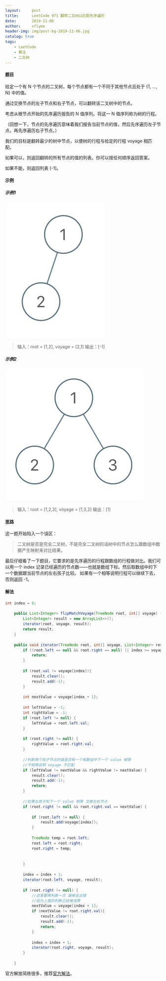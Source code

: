 ```yaml
---
layout:     post
title:      LeetCode 971 翻转二叉树以匹配先序遍历
date:       2019-11-06
author:     xflyme
header-img: img/post-bg-2019-11-06.jpg
catalog: true
tags:
    - LeetCode
    - 算法
    - 二叉树
---
```



#### 题目

给定一个有 N 个节点的二叉树，每个节点都有一个不同于其他节点且处于 {1, ..., N} 中的值。

通过交换节点的左子节点和右子节点，可以翻转该二叉树中的节点。

考虑从根节点开始的先序遍历报告的 N 值序列。将这一 N 值序列称为树的行程。

（回想一下，节点的先序遍历意味着我们报告当前节点的值，然后先序遍历左子节点，再先序遍历右子节点。）

我们的目标是翻转最少的树中节点，以便树的行程与给定的行程 voyage 相匹配。 

如果可以，则返回翻转的所有节点的值的列表。你可以按任何顺序返回答案。

如果不能，则返回列表 [-1]。

#### 示例
##### 示例1
![图一](/img/leetcode-971-1.png)
> 输入：root = [1,2], voyage = [2,1]
输出：[-1]

##### 示例2
![图二.png](/img/leetcode-971-2.png)
> 输入：root = [1,2,3], voyage = [1,3,2]
输出：[1]

#### 思路

这一题开始陷入一个误区：
> 二叉树是否是完全二叉树，不是完全二叉树的话树中的节点怎么跟数组中数据产生映射来对比结果。

最后仔细看了一下题目，它要求的是先序遍历的行程跟数组的行程做对比。我们可以用一个 index 记录已经遍历的节点数——也就是数组下标。然后取数组中的下一个数据跟当前节点的左右孩子比较。
如果有一个相等说明行程可以继续下去，否则返回 -1。

#### 解法

```java
int index = 0;

    public List<Integer> flipMatchVoyage(TreeNode root, int[] voyage) {
        List<Integer> result = new ArrayList<>();
        iterator(root, voyage, result);
        return result;
    }

    public void iterator(TreeNode root, int[] voyage, List<Integer> result) {
        if ((root.left == null && root.right == null) || index >= voyage.length) {
            return;
        }

        if (root.val != voyage[index]){
            result.clear();
            result.add(-1);
        }

        int nextValue = voyage[index + 1];

        int leftValue = -1;
        int rightValue = -1;
        if (root.left != null) {
            leftValue = root.left.val;
        }

        if (root.right != null) {
            rightValue = root.right.val;
        }

        //判断两个孩子节点的值是否有一个和数组中下一个 value 相等
        //不相等说明 voyage 不匹配
        if (leftValue != nextValue && rightValue != nextValue) {
            result.clear();
            result.add(-1);
            return;
        }

        //如果右孩子和下一个 value 相等 交换左右节点
        if (root.right != null && root.right.val == nextValue) {

            if (root.left != null) {
                result.add(voyage[index]);
            }

            TreeNode temp = root.left;
            root.left = root.right;
            root.right = temp;


        }

        index = index + 1;
        iterator(root.left, voyage, result);

        if (root.right != null) {
            //这里要再判断一次 漏掉会出错
            //因为上面的判断已经被消费
            nextValue = voyage[index + 1];
            if (nextValue != root.right.val){
                result.clear();
                result.add(-1);
                return;
            }

            index = index + 1;
            iterator(root.right, voyage, result);
        }

    }
```

官方解放简练很多，推荐[官方解法](https://leetcode-cn.com/problems/flip-binary-tree-to-match-preorder-traversal/solution/fan-zhuan-er-cha-shu-yi-pi-pei-xian-xu-bian-li-by-/)。
